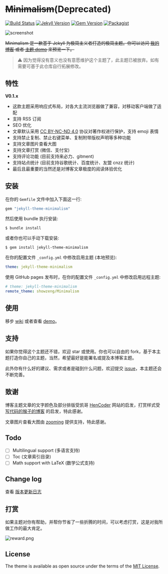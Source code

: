 # ~~Minimalism~~(Deprecated)

[![Build Status](https://travis-ci.org/showzeng/Minimalism.svg?branch=master)](https://travis-ci.org/showzeng/Minimalism)
[![Jekyll Version](https://img.shields.io/badge/Jekyll-3.8-blue.svg)](https://jekyllrb.com/)
[![Gem Version](https://badge.fury.io/rb/jekyll-theme-minimalism.svg)](https://badge.fury.io/rb/jekyll-theme-minimalism)
[![Packagist](https://img.shields.io/packagist/l/doctrine/orm.svg?style=popout)](./LICENSE.txt)

![screenshot](./docs/screenshot.png)

~~Minimalism 是一款基于 Jekyll 为极简主义者打造的极简主题。你可以访问 [我的博客][blog] 或者 [主题 demo][demo] 来预览一下。~~

> :warning: 因为觉得没有意义也没有意愿维护这个主题了，此主题已被放弃。如有需要可基于此仓库自行拓展修改。

## 特性

**V0.1.x**
- 这款主题采用响应式布局，对各大主流浏览器做了兼容，对移动客户端做了适配
- 支持 RSS 订阅
- SEO 优化
- 文章默认采用 [CC BY-NC-ND 4.0][license] 协议对著作权进行保护，支持 emoji 表情
- 支持禁止复制、禁止右键菜单、复制附带版权声明等多种功能
- 支持文章图片查看大图
- 支持文章打赏 (微信、支付宝)
- 支持评论功能 (目前支持来必力、gitment)
- 支持站点统计 (目前支持谷歌统计、百度统计、友盟 cnzz 统计)
- 最后且最重要的当然还是对博客文章极度的阅读体验优化

## 安装

在你的 `Gemfile` 文件中加入下面这一行:

```ruby
gem "jekyll-theme-minimalism"
```

然后使用 bundle 执行安装:

    $ bundle install

或者你也可以手动下载安装:

    $ gem install jekyll-theme-minimalism

在你的配置文件 `_config.yml` 中修改启用主题 (本地预览):

```yaml
theme: jekyll-theme-minimalism
```

使用 GitHub pages 发布时，在你的配置文件 `_config.yml` 中修改启用远程主题:

```yaml
# theme: jekyll-theme-minimalism
remote_theme: showzeng/Minimalism
```

## 使用

移步 [wiki] 或者查看 [demo]。

## 支持

如果你觉得这个主题还不错，欢迎 star 或使用。你也可以自由的 fork，基于本主题打造你自己的主题，当然，希望最好是能署名或提及本博客主题。

此外你有什么好的建议、需求或者是碰到什么问题，欢迎提交 [issue]，本主题还会不断完善。

## 致谢

博客主题文章的文字颜色及部分排版受凯哥 [HenCoder] 网站的启发，打赏样式受 [写代码的猴子的博客][Jaeger] 的启发，特此感谢。

文章图片查看大图由 [zooming](https://github.com/kingdido999/zooming) 提供支持，特此感谢。

## Todo

- [ ] Multilingual support (多语言支持)
- [ ] Toc (文章索引目录)
- [ ] Math support with LaTeX (数学公式支持)

## Change log

查看 [版本更新日志][Change Log]

## 打赏

如果主题对你有帮助，并帮你节省了一些折腾的时间，可以考虑打赏，这是对我所做工作的最大肯定。

![reward.png](./docs/reward.webp)

## License

The theme is available as open source under the terms of the [MIT License](https://opensource.org/licenses/MIT).

[blog]: https://showzeng.itscoder.com
[demo]: https://showzeng.github.io
[license]: https://creativecommons.org/licenses/by-nc-nd/4.0/
[wiki]: https://github.com/showzeng/Minimalism/wiki
[issue]: https://github.com/showzeng/Minimalism/issues/new
[Change Log]: https://github.com/showzeng/Minimalism/wiki/Change-Log
[HenCoder]: https://hencoder.com/
[Jaeger]: https://jaeger.itscoder.com/
